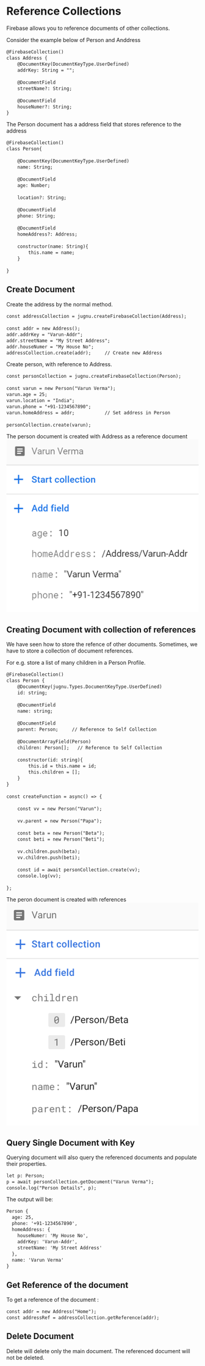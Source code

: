 # Reference Collections
Firebase allows you to reference documents of other collections. 

Consider the example below of Person and Anddress

```
@FirebaseCollection()
class Address {
    @DocumentKey(DocumentKeyType.UserDefined)
    addrKey: String = "";

    @DocumentField
    streetName?: String;

    @DocumentField
    houseNumer?: String;
}
```

The Person document has a address field that stores reference to the address
```
@FirebaseCollection()
class Person{

    @DocumentKey(DocumentKeyType.UserDefined)
    name: String;

    @DocumentField
    age: Number;

    location?: String;

    @DocumentField
    phone: String;

    @DocumentField
    homeAddress?: Address;

    constructor(name: String){
        this.name = name;
    }

}
```

## Create Document
Create the address by the normal method.
```
const addressCollection = jugnu.createFirebaseCollection(Address);

const addr = new Address();
addr.addrKey = "Varun-Addr";
addr.streetName = "My Street Address";
addr.houseNumer = "My House No";
addressCollection.create(addr);     // Create new Address
```

Create person, with reference to Address.
```
const personCollection = jugnu.createFirebaseCollection(Person);

const varun = new Person("Varun Verma");
varun.age = 25;
varun.location = "India";
varun.phone = "+91-1234567890";
varun.homeAddress = addr;           // Set address in Person

personCollection.create(varun); 

```

The person document is created with Address as a reference document
![Person Document](../images/person_document.png) 


## Creating Document with collection of references
We have seen how to store the refence of other documents. Sometimes, we have to store a collection of document references. 

For e.g. store a list of many children in a Person Profile.

```
@FirebaseCollection()
class Person {
    @DocumentKey(jugnu.Types.DocumentKeyType.UserDefined)
    id: string;

    @DocumentField
    name: string;

    @DocumentField
    parent: Person;     // Reference to Self Collection

    @DocumentArrayField(Person)
    children: Person[];   // Reference to Self Collection

    constructor(id: string){
        this.id = this.name = id;
        this.children = [];
    }
}

const createFunction = async() => { 

    const vv = new Person("Varun");

    vv.parent = new Person("Papa");

    const beta = new Person("Beta");
    const beti = new Person("Beti");
    
    vv.children.push(beta);
    vv.children.push(beti);

    const id = await personCollection.create(vv);
    console.log(vv);

};
```
The peron document is created with references
![Person Document](../images/Person_Doc2.png) 



## Query Single Document with Key
Querying document will also query the referenced documents and populate their properties.
```
let p: Person;
p = await personCollection.getDocument("Varun Verma");
console.log("Person Details", p);
```
The output will be: 
```
Person {
  age: 25,
  phone: '+91-1234567890',
  homeAddress: {
    houseNumer: 'My House No',
    addrKey: 'Varun-Addr',
    streetName: 'My Street Address'
  },
  name: 'Varun Verma'
}
```

## Get Reference of the document
To get a reference of the document : 
```
const addr = new Address("Home");
const addressRef = addressCollection.getReference(addr);
```


## Delete Document
Delete will delete only the main document. The referenced document will not be deleted.